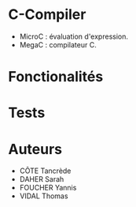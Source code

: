 # C-Compiler
- MicroC : évaluation d'expression.
- MegaC : compilateur C.

# Fonctionalités

# Tests

# Auteurs
- CÔTE Tancrède 
- DAHER Sarah
- FOUCHER Yannis
- VIDAL Thomas
